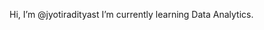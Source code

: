 Hi, I’m @jyotiradityast
I’m currently learning Data Analytics.

<!---
jyotiradityast/jyotiradityast is a ✨ special ✨ repository because its `README.md` (this file) appears on your GitHub profile.
You can click the Preview link to take a look at your changes.
--->
